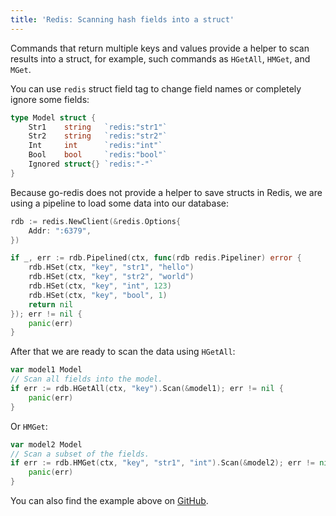 ```yaml
---
title: 'Redis: Scanning hash fields into a struct'
---
```


<CoverImage title="Scanning hash fields into a struct" />

Commands that return multiple keys and values provide a helper to scan results into a struct, for
example, such commands as `HGetAll`, `HMGet`, and `MGet`.

You can use `redis` struct field tag to change field names or completely ignore some fields:

```go
type Model struct {
	Str1    string   `redis:"str1"`
	Str2    string   `redis:"str2"`
	Int     int      `redis:"int"`
	Bool    bool     `redis:"bool"`
	Ignored struct{} `redis:"-"`
}
```

Because go-redis does not provide a helper to save structs in Redis, we are using a pipeline to load
some data into our database:

```go
rdb := redis.NewClient(&redis.Options{
	Addr: ":6379",
})

if _, err := rdb.Pipelined(ctx, func(rdb redis.Pipeliner) error {
	rdb.HSet(ctx, "key", "str1", "hello")
	rdb.HSet(ctx, "key", "str2", "world")
	rdb.HSet(ctx, "key", "int", 123)
	rdb.HSet(ctx, "key", "bool", 1)
	return nil
}); err != nil {
	panic(err)
}
```

After that we are ready to scan the data using `HGetAll`:

```go
var model1 Model
// Scan all fields into the model.
if err := rdb.HGetAll(ctx, "key").Scan(&model1); err != nil {
	panic(err)
}
```

Or `HMGet`:

```go
var model2 Model
// Scan a subset of the fields.
if err := rdb.HMGet(ctx, "key", "str1", "int").Scan(&model2); err != nil {
	panic(err)
}
```

You can also find the example above on
[GitHub](https://github.com/go-redis/redis/tree/master/example/scan-struct).
